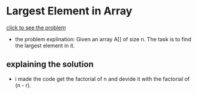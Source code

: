 # Largest Element in Array





[click to see the problem](https://practice.geeksforgeeks.org/problems/largest-element-in-array4009/1?page=1&difficulty[]=-1&sortBy=submissions)



 - the problem explination:
    Given an array A[] of size n. The task is to find the largest element in it.




 


## explaining the solution

- i made the code get the factorial of n and devide it with the factorial of (n - r).
